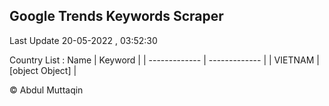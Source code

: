 

## Google Trends Keywords Scraper 
 
Last Update 20-05-2022 , 03:52:30

Country List :
 Name  | Keyword |
| ------------- | ------------- |
| VIETNAM | [object Object] |



© Abdul Muttaqin 
